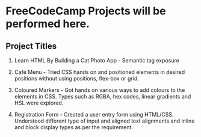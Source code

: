 # FreeCodeCamp Projects will be performed here.

## Project Titles 
1. Learn HTML By Building a Cat Photo App - Semantic tag exposure 

2. Cafe Menu - Tried CSS hands on and positioned elements in desired positions without using positions, flex-box or grid.

3. Coloured Markers - Got hands on various ways to add colours to the elements in CSS. Types such as RGBA, hex codes, linear gradients and HSL were explored. 

4. Registration Form - Created a user entry form using HTML/CSS. Understood different type of input and aligned text alignments and inline and block display types as per the requirement.
